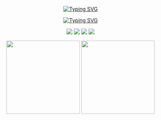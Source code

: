 <p align="center">
 <a href="https://git.io/typing-svg"><img src="https://readme-typing-svg.demolab.com?font=Fira+Code&duration=1&pause=5000&color=00FF41&center=true&vCenter=true&width=200&height=30&lines=Gustavo+Cigaran" alt="Typing SVG" /></a>
</p>

<p align="center">
 <a href="https://git.io/typing-svg"><img src="https://readme-typing-svg.herokuapp.com?font=Fira+Code&duration=1&pause=1000&color=00FF41&center=true&vCenter=true&width=520&lines=Full+Stack+Developer" alt="Typing SVG" /></a>
</p>

<p align="center"> 
  <a href="https://www.facebook.com/gustavo.cigaran" target="_blank"><img src="https://img.shields.io/badge/Facebook-1877F2?style=for-the-badge&logo=facebook&logoColor=white" target="_blank"></a>
  <a href="https://instagram.com/gustavocigaran" target="_blank"><img src="https://img.shields.io/badge/Instagram-E4405F?style=for-the-badge&logo=instagram&logoColor=white" target="_blank"></a>
  <a href="mailto:gustavocigaran@gmail.com"><img src="https://img.shields.io/badge/Gmail-D14836?style=for-the-badge&logo=gmail&logoColor=white" target="_blank"></a>
  <a href="https://www.linkedin.com/in/gustavocigaran" target="_blank"><img src="https://img.shields.io/badge/-LinkedIn-%230077B5?style=for-the-badge&logo=linkedin&logoColor=white" target="_blank"></a>
</p>

<div align="center">
 <a href="https://github.com/anuraghazra/github-readme-stats">
  <img height=200 align="center" src="https://github-readme-stats.vercel.app/api?username=gustavo-cigaran&theme=chartreuse-dark" /></a>
 <a href="https://github.com/anuraghazra/convoychat">
  <img height=200 align="center" src="https://github-readme-stats.vercel.app/api/top-langs?username=gustavo-cigaran&theme=chartreuse-dark&layout=compact&langs_count=8&card_width=320" /></a>
</div>
